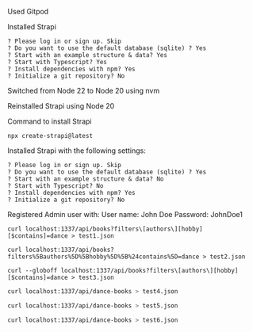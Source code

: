 Used Gitpod

Installed Strapi

```
? Please log in or sign up. Skip
? Do you want to use the default database (sqlite) ? Yes
? Start with an example structure & data? Yes
? Start with Typescript? Yes
? Install dependencies with npm? Yes
? Initialize a git repository? No
```

Switched from Node 22 to Node 20 using nvm

Reinstalled Strapi using Node 20

Command to install Strapi
```
npx create-strapi@latest
```

Installed Strapi with the following settings:
```
? Please log in or sign up. Skip
? Do you want to use the default database (sqlite) ? Yes
? Start with an example structure & data? No
? Start with Typescript? No
? Install dependencies with npm? Yes
? Initialize a git repository? No
```

Registered Admin user with:
User name: John Doe
Password: JohnDoe1

```
curl localhost:1337/api/books?filters\[authors\][hobby][$contains]=dance > test1.json
```

```
curl localhost:1337/api/books?filters%5Bauthors%5D%5Bhobby%5D%5B%24contains%5D=dance > test2.json
```

```
curl --globoff localhost:1337/api/books?filters\[authors\][hobby][$contains]=dance > test3.json
```

```bash
curl localhost:1337/api/dance-books > test4.json
```

```bash
curl localhost:1337/api/dance-books > test5.json
```

```bash
curl localhost:1337/api/dance-books > test6.json
```